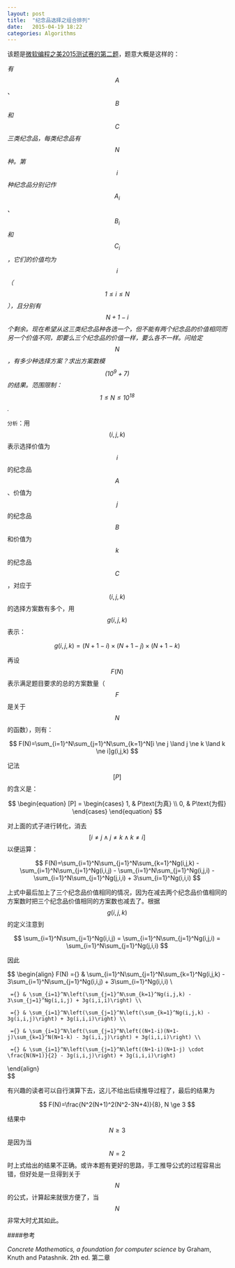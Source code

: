 ```yaml
---
layout: post
title:  "纪念品选择之组合排列"
date:   2015-04-19 18:22
categories: Algorithms
---
```


该题是[微软编程之美2015测试赛的第二题][链接]，题意大概是这样的：

*有$$A$$、$$B$$和$$C$$三类纪念品，每类纪念品有$$N$$种。第$$i$$种纪念品分别记作$$A_i$$、$$B_i$$和$$C_i$$，它们的价值均为$$i$$（$$1\le i\le N$$），且分别有$$N+1-i$$个剩余。现在希望从这三类纪念品种各选一个，但不能有两个纪念品的价值相同而另一个价值不同，即要么三个纪念品的价值一样，要么各不一样。问给定$$N$$，有多少种选择方案？求出方案数模$$(10^9+7)$$的结果。范围限制：$$1 \le N \le 10^{18}$$.*

`分析`：用$$(i, j, k)$$表示选择价值为$$i$$的纪念品$$A$$、价值为$$j$$的纪念品$$B$$和价值为$$k$$的纪念品$$C$$，对应于$$(i, j, k)$$的选择方案数有多个，用$$g(i, j, k)$$表示：

$$
g(i,j,k)=(N+1-i)×(N+1-j)×(N+1-k)
$$

再设$$F(N)$$表示满足题目要求的总的方案数量（$$F$$是关于$$N$$的函数），则有：

$$
F(N)=\sum_{i=1}^N\sum_{j=1}^N\sum_{k=1}^N[i \ne j \land j \ne k \land k \ne i]g(i,j,k)
$$

记法$$[P]$$的含义是：

$$
\begin{equation}
[P] = \begin{cases}
1, & P\text{为真} \\
0, & P\text{为假}
\end{cases}
\end{equation}
$$

对上面的式子进行转化，消去$$[i \ne j \land j \ne k \land k \ne i]$$以便运算：

$$
F(N)=\sum_{i=1}^N\sum_{j=1}^N\sum_{k=1}^Ng(i,j,k) - \sum_{i=1}^N\sum_{j=1}^Ng(i,i,j) - \sum_{i=1}^N\sum_{j=1}^Ng(i,j,i) - \sum_{i=1}^N\sum_{j=1}^Ng(j,i,i) + 3\sum_{i=1}^Ng(i,i,i)
$$

上式中最后加上了三个纪念品价值相同的情况，因为在减去两个纪念品价值相同的方案数时把三个纪念品价值相同的方案数也减去了。根据$$g(i,j,k)$$的定义注意到

$$
\sum_{i=1}^N\sum_{j=1}^Ng(i,i,j) = \sum_{i=1}^N\sum_{j=1}^Ng(i,j,i) = \sum_{i=1}^N\sum_{j=1}^Ng(j,i,i)
$$

因此

$$
\begin{align}
F(N) ={} & \sum_{i=1}^N\sum_{j=1}^N\sum_{k=1}^Ng(i,j,k) - 3\sum_{i=1}^N\sum_{j=1}^Ng(i,i,j) + 3\sum_{i=1}^Ng(i,i,i) \\

     ={} & \sum_{i=1}^N\left(\sum_{j=1}^N\sum_{k=1}^Ng(i,j,k) - 3\sum_{j=1}^Ng(i,i,j) + 3g(i,i,i)\right) \\

     ={} & \sum_{i=1}^N\left(\sum_{j=1}^N\left(\sum_{k=1}^Ng(i,j,k) - 3g(i,i,j)\right) + 3g(i,i,i)\right) \\

     ={} & \sum_{i=1}^N\left(\sum_{j=1}^N\left((N+1-i)(N+1-j)\sum_{k=1}^N(N+1-k) - 3g(i,i,j)\right) + 3g(i,i,i)\right) \\

     ={} & \sum_{i=1}^N\left(\sum_{j=1}^N\left((N+1-i)(N+1-j) \cdot \frac{N(N+1)}{2} - 3g(i,i,j)\right) + 3g(i,i,i)\right)
\end{align}	 
$$

有兴趣的读者可以自行演算下去，这儿不给出后续推导过程了，最后的结果为

$$
F(N)=\frac{N^2(N+1)^2(N^2-3N+4)}{8}, N \ge 3
$$

结果中$$N \ge 3$$是因为当$$N=2$$时上式给出的结果不正确。或许本题有更好的思路，手工推导公式的过程容易出错，但好处是一旦得到关于$$N$$的公式，计算起来就很方便了，当$$N$$非常大时尤其如此。

####参考

*Concrete Mathematics, a foundation for computer science* by Graham, Knuth and Patashnik. 2th ed. 第二章


[链接]: http://hihocoder.com/contest/msbop2015warmup/problem/2